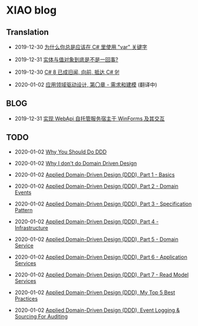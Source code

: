 # XIAO blog

## Translation

- 2019-12-30 [为什么你总是应该在 C# 里使用 "var" 关键字](./translations/why-you-should-always-use-var-keyword.md)

- 2019-12-31 [实体与值对象到底是不是一回事?](./translations/is-entity-same-as-value-object.md)

- 2019-12-30 [C# 8 已成旧闻, 向前, 抵达 C# 9!](./translations/csharp-8-is-old-news-onward-to-csharp-9.md)

- 2020-01-02 [应用领域驱动设计, 第〇章 - 需求和建模](http://www.zankavtaskin.com/2014/12/applied-domain-driven-design-ddd-part-0.html) (翻译中)

## BLOG

- 2019-12-31 [实现 WebApi 自托管服务宿主于 WinForms 及其交互](./blogs/run-self-hosting-owin-web-api-inside-winforms.md)

## TODO

- 2020-01-02 [Why You Should Do DDD](http://www.informit.com/articles/article.aspx?p=1944876&seqNum=2)

- 2020-01-02 [Why I don't do Domain Driven Design](https://www.tonymarston.net/php-mysql/dont-do-domain-driven-design.html)

- 2020-01-02 [Applied Domain-Driven Design (DDD), Part 1 - Basics](http://www.zankavtaskin.com/2013/09/applied-domain-driven-design-ddd-part-1.html)

- 2020-01-02 [Applied Domain-Driven Design (DDD), Part 2 - Domain Events](http://www.zankavtaskin.com/2013/09/applied-domain-driven-design-ddd-part-2.html)

- 2020-01-02 [Applied Domain-Driven Design (DDD), Part 3 - Specification Pattern](http://www.zankavtaskin.com/2013/10/applied-domain-driven-design-ddd-part-3.html)

- 2020-01-02 [Applied Domain-Driven Design (DDD), Part 4 - Infrastructure](http://www.zankavtaskin.com/2013/11/applied-domain-driven-design-ddd-part-4_16.html)

- 2020-01-02 [Applied Domain-Driven Design (DDD), Part 5 - Domain Service](http://www.zankavtaskin.com/2013/11/applied-domain-driven-design-ddd-part-4.html)

- 2020-01-02 [Applied Domain-Driven Design (DDD), Part 6 - Application Services](http://www.zankavtaskin.com/2013/11/applied-domain-driven-design-ddd-part-6.html)

- 2020-01-02 [Applied Domain-Driven Design (DDD), Part 7 - Read Model Services](http://www.zankavtaskin.com/2016/06/applied-domain-driven-design-ddd-part-7.html)

- 2020-01-02 [Applied Domain-Driven Design (DDD), My Top 5 Best Practices](https://www.codeproject.com/Articles/1131462/Domain-Driven-Design-My-Top-Best-Practices)

- 2020-01-02 [Applied Domain-Driven Design (DDD), Event Logging & Sourcing For Auditing](http://www.zankavtaskin.com/2016/08/applied-domain-driven-design-ddd-event.html)

